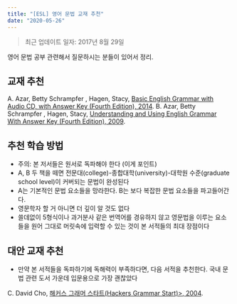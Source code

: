 ```yaml
---
title: "[ESL] 영어 문법 교재 추천"
date: "2020-05-26"
---
```


[Basic English Grammar with Audio CD, with Answer Key (Fourth Edition), 2014]: http://www.kyobobook.co.kr/product/detailViewEng.laf?ejkGb=BNT&mallGb=ENG&barcode=9780132942249&orderClick=LAI&Kc=
[Understanding and Using English Grammar With Answer Key (Fourth Edition), 2009]: http://www.kyobobook.co.kr/product/detailViewEng.laf?ejkGb=BNT&mallGb=ENG&barcode=9780132333313&orderClick=LAI&Kc=
[해커스 그래머 스타트(Hackers Grammar Start)>, 2004]: http://www.kyobobook.co.kr/product/detailViewKor.laf?ejkGb=KOR&mallGb=KOR&barcode=9788990700056&orderClick=LAG&Kc=

> 최근 업데이트 일자: 2017년 8월 29일

영어 문법 공부 관련해서 질문하시는 분들이 있어서 정리.

## 교재 추천

A. Azar, Betty Schrampfer , Hagen, Stacy, [Basic English Grammar with Audio CD, with Answer Key (Fourth Edition), 2014].
B. Azar, Betty Schrampfer , Hagen, Stacy, [Understanding and Using English Grammar With Answer Key (Fourth Edition), 2009].

## 추천 학습 방법

- 주의: 본 저서들은 원서로 독파해야 한다 (이게 포인트)
- A, B 두 책을 떼면 전문대(college)-종합대학(university)-대학원 수준(graduate school level)이 커버되는 문법이 완성된다
- A는 기본적인 문법 요소들을 망라한다. B는 보다 복잡한 문법 요소들을 파고들어간다.  
- 영문학자 할 거 아니면 더 깊이 알 것도 없다
- 쓸데없이 5형식이나 과거분사 같은 번역어를 경유하지 않고
영문법을 이루는 요소들을 원어 그대로 머릿속에 입력할 수 있는 것이 본 서적들의 최대 장점이다

## 대안 교재 추천

- 만약 본 서적들을 독파하기에 독해력이 부족하다면, 다음 서적을 추천한다. 국내 문법 관련 도서 가운데 입문용으로 가장 괜찮았다

C. David Cho, [해커스 그래머 스타트(Hackers Grammar Start)>, 2004].
